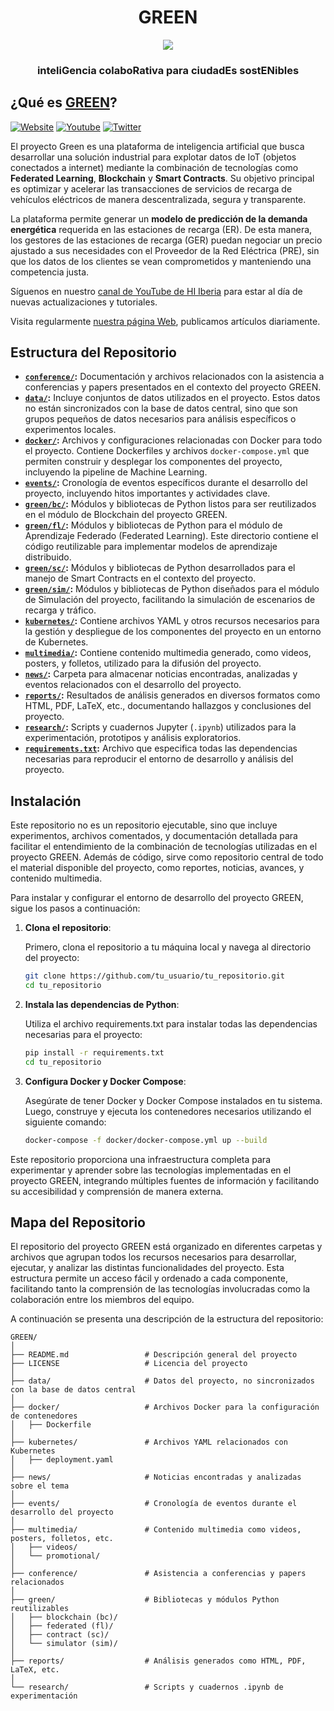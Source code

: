 <div align="center">
<h1> GREEN </h1>
  <a href="https://green.hi-iberia.es/">
    <img src="https://green.hi-iberia.es/wp-content/uploads/2023/03/green-github-e1680181398897.png">
  </a> 
  
<h3> inteliGencia colaboRativa para ciudadEs sostENibles </h3>
</div>

## ¿Qué es  [GREEN](https://green.hi-iberia.es)?

[![Website](https://img.shields.io/website?label=Green%20Web&logo=wordpress&up_message=online&url=https%3A%2F%2Fgreen.hi-iberia.es%2F)](https://green.hi-iberia.es)
[![Youtube](https://img.shields.io/youtube/channel/views/UCVIFpO7f6Sgedn85Z8YD_xA?label=Playlist&style=social)](https://youtube.com/playlist?list=PLZTVw7aFUwDrXejautXrym9g4RuMne1TP)
[![Twitter](https://img.shields.io/twitter/follow/GREEN_hiiberia?style=social)](https://twitter.com/GREEN_hiiberia)

El proyecto Green es una plataforma de inteligencia artificial que busca desarrollar una solución industrial para explotar datos de IoT (objetos conectados a internet) mediante la combinación de tecnologías como **Federated Learning**, **Blockchain** y **Smart Contracts**. Su objetivo principal es optimizar y acelerar las transacciones de servicios de recarga de vehículos eléctricos de manera descentralizada, segura y transparente. 

La plataforma permite generar un **modelo de predicción de la demanda energética** requerida en las estaciones de recarga (ER). De esta manera, los gestores de las estaciones de recarga (GER) puedan negociar un precio ajustado a sus necesidades con el Proveedor de la Red Eléctrica (PRE), sin que los datos de los clientes se vean comprometidos y manteniendo una competencia justa.

Síguenos en nuestro [canal de YouTube de HI Iberia](https://www.youtube.com/@hiiberiaingenieriayproyect9929) para estar al día de nuevas actualizaciones y tutoriales.

Visita regularmente [nuestra página Web](https://green.hi-iberia.es), publicamos artículos diariamente.

## Estructura del Repositorio

- **[`conference/`](conference/):** Documentación y archivos relacionados con la asistencia a conferencias y papers presentados en el contexto del proyecto GREEN.
- **[`data/`](data/):** Incluye conjuntos de datos utilizados en el proyecto. Estos datos no están sincronizados con la base de datos central, sino que son grupos pequeños de datos necesarios para análisis específicos o experimentos locales.
- **[`docker/`](docker/):** Archivos y configuraciones relacionadas con Docker para todo el proyecto. Contiene Dockerfiles y archivos `docker-compose.yml` que permiten construir y desplegar los componentes del proyecto, incluyendo la pipeline de Machine Learning.
- **[`events/`](events/):** Cronología de eventos específicos durante el desarrollo del proyecto, incluyendo hitos importantes y actividades clave.
- **[`green/bc/`](green/bc/):** Módulos y bibliotecas de Python listos para ser reutilizados en el módulo de Blockchain del proyecto GREEN.
- **[`green/fl/`](green/fl/):** Módulos y bibliotecas de Python para el módulo de Aprendizaje Federado (Federated Learning). Este directorio contiene el código reutilizable para implementar modelos de aprendizaje distribuido.
- **[`green/sc/`](green/sc/):** Módulos y bibliotecas de Python desarrollados para el manejo de Smart Contracts en el contexto del proyecto.
- **[`green/sim/`](green/sim/):** Módulos y bibliotecas de Python diseñados para el módulo de Simulación del proyecto, facilitando la simulación de escenarios de recarga y tráfico.
- **[`kubernetes/`](kubernetes/):** Contiene archivos YAML y otros recursos necesarios para la gestión y despliegue de los componentes del proyecto en un entorno de Kubernetes.
- **[`multimedia/`](multimedia/):** Contiene contenido multimedia generado, como videos, posters, y folletos, utilizado para la difusión del proyecto.
- **[`news/`](news/):** Carpeta para almacenar noticias encontradas, analizadas y eventos relacionados con el desarrollo del proyecto.
- **[`reports/`](reports/):** Resultados de análisis generados en diversos formatos como HTML, PDF, LaTeX, etc., documentando hallazgos y conclusiones del proyecto.
- **[`research/`](research/):** Scripts y cuadernos Jupyter (`.ipynb`) utilizados para la experimentación, prototipos y análisis exploratorios.
- **[`requirements.txt`](requirements.txt):** Archivo que especifica todas las dependencias necesarias para reproducir el entorno de desarrollo y análisis del proyecto.


## Instalación

Este repositorio no es un repositorio ejecutable, sino que incluye experimentos, archivos comentados, y documentación detallada para facilitar el entendimiento de la combinación de tecnologías utilizadas en el proyecto GREEN. Además de código, sirve como repositorio central de todo el material disponible del proyecto, como reportes, noticias, avances, y contenido multimedia.

Para instalar y configurar el entorno de desarrollo del proyecto GREEN, sigue los pasos a continuación:

1. **Clona el repositorio**:

   Primero, clona el repositorio a tu máquina local y navega al directorio del proyecto:

   ```bash
   git clone https://github.com/tu_usuario/tu_repositorio.git
   cd tu_repositorio
   ```

2. **Instala las dependencias de Python**:
   
   Utiliza el archivo requirements.txt para instalar todas las dependencias necesarias para el proyecto:

   ```bash
   pip install -r requirements.txt
   cd tu_repositorio
   ```

3. **Configura Docker y Docker Compose**:
   
   Asegúrate de tener Docker y Docker Compose instalados en tu sistema. Luego, construye y ejecuta los contenedores necesarios utilizando el siguiente comando:

   ```bash
   docker-compose -f docker/docker-compose.yml up --build
   ```

Este repositorio proporciona una infraestructura completa para experimentar y aprender sobre las tecnologías implementadas en el proyecto GREEN, integrando múltiples fuentes de información y facilitando su accesibilidad y comprensión de manera externa.


## Mapa del Repositorio

El repositorio del proyecto GREEN está organizado en diferentes carpetas y archivos que agrupan todos los recursos necesarios para desarrollar, ejecutar, y analizar las distintas funcionalidades del proyecto. Esta estructura permite un acceso fácil y ordenado a cada componente, facilitando tanto la comprensión de las tecnologías involucradas como la colaboración entre los miembros del equipo.

A continuación se presenta una descripción de la estructura del repositorio:
```
GREEN/
│
├── README.md                 # Descripción general del proyecto
├── LICENSE                   # Licencia del proyecto
│
├── data/                     # Datos del proyecto, no sincronizados con la base de datos central
│
├── docker/                   # Archivos Docker para la configuración de contenedores
│   ├── Dockerfile
│
├── kubernetes/               # Archivos YAML relacionados con Kubernetes
│   ├── deployment.yaml
│
├── news/                     # Noticias encontradas y analizadas sobre el tema
│
├── events/                   # Cronología de eventos durante el desarrollo del proyecto
│
├── multimedia/               # Contenido multimedia como videos, posters, folletos, etc.
│   ├── videos/
│   └── promotional/
│
├── conference/               # Asistencia a conferencias y papers relacionados
│
├── green/                    # Bibliotecas y módulos Python reutilizables
│   ├── blockchain (bc)/
│   ├── federated (fl)/
│   ├── contract (sc)/
│   └── simulator (sim)/
│
├── reports/                  # Análisis generados como HTML, PDF, LaTeX, etc.
│
└── research/                 # Scripts y cuadernos .ipynb de experimentación
```
